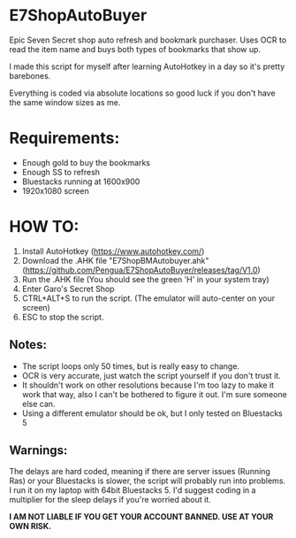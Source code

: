 # E7ShopAutoBuyer

Epic Seven Secret shop auto refresh and bookmark purchaser. Uses OCR to read the item name and buys both types of bookmarks that show up. 

I made this script for myself after learning AutoHotkey in a day so it's pretty barebones.

Everything is coded via absolute locations so good luck if you don't have the same window sizes as me.

# Requirements:
- Enough gold to buy the bookmarks
- Enough SS to refresh
- Bluestacks running at 1600x900
- 1920x1080 screen

# HOW TO:
1. Install AutoHotkey (https://www.autohotkey.com/)
2. Download the .AHK file "E7ShopBMAutobuyer.ahk" (https://github.com/Pengua/E7ShopAutoBuyer/releases/tag/V1.0) 
3. Run the .AHK file (You should see the green 'H' in your system tray)
4. Enter Garo's Secret Shop
5. CTRL+ALT+S to run the script. (The emulator will auto-center on your screen)
6. ESC to stop the script.

## Notes:
- The script loops only 50 times, but is really easy to change.
- OCR is very accurate, just watch the script yourself if you don't trust it.
- It shouldn't work on other resolutions because I'm too lazy to make it work that way, also I can't be bothered to figure it out. I'm sure someone else can.
- Using a different emulator should be ok, but I only tested on Bluestacks 5

## Warnings:

The delays are hard coded, meaning if there are server issues (Running Ras) or your Bluestacks is slower, the script will probably run into problems. I run it on my laptop with 64bit Bluestacks 5. I'd suggest coding in a multiplier for the sleep delays if you're worried about it.

__I AM NOT LIABLE IF YOU GET YOUR ACCOUNT BANNED. USE AT YOUR OWN RISK.__
